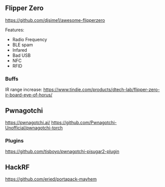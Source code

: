 ## Flipper Zero
https://github.com/djsime1/awesome-flipperzero

Features:
- Radio Frequency
- BLE spam
- Infared 
- Bad USB
- NFC
- RFID

### Buffs
IR range increase: https://www.tindie.com/products/dtech-lab/flipper-zero-ir-board-eye-of-horus/


## Pwnagotchi
https://pwnagotchi.ai/
https://github.com/Pwnagotchi-Unofficial/pwnagotchi-torch

### Plugins
https://github.com/tisboyo/pwnagotchi-pisugar2-plugin


## HackRF
https://github.com/eried/portapack-mayhem
